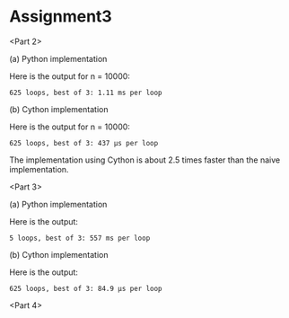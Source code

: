 Assignment3
===========

<Part 2>

(a) Python implementation

Here is the output for n = 10000:

    625 loops, best of 3: 1.11 ms per loop
   
(b) Cython implementation

Here is the output for n = 10000:

    625 loops, best of 3: 437 µs per loop
    
The implementation using Cython is about 2.5 times faster than the naive implementation.

<Part 3>

(a) Python implementation

Here is the output:

    5 loops, best of 3: 557 ms per loop

(b) Cython implementation

Here is the output:

    625 loops, best of 3: 84.9 µs per loop

<Part 4>
